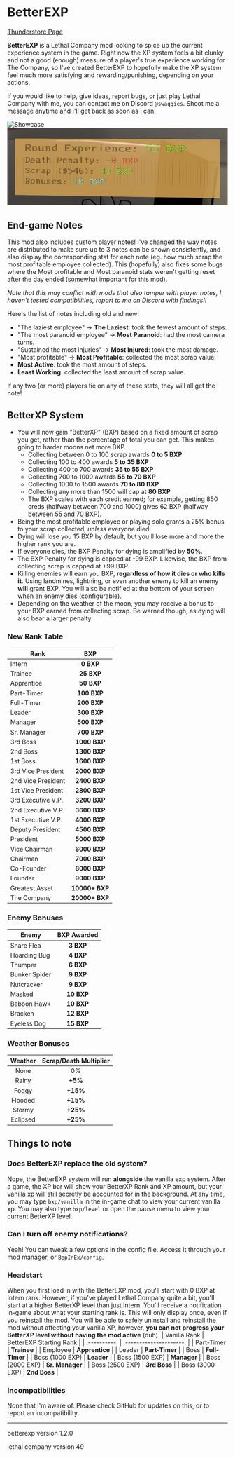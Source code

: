 # BetterEXP

[Thunderstore Page](https://thunderstore.io/c/lethal-company/p/Swaggies/BetterEXP/)

**BetterEXP** is a Lethal Company mod looking to spice up the current experience system in the game. Right now the XP system feels a bit clunky and not a good (enough) measure of a player's true experience working for The Company, so I've created BetterEXP to hopefully make the XP system feel much more satisfying and rewarding/punishing, depending on your actions.

If you would like to help, give ideas, report bugs, or just play Lethal Company with me, you can contact me on Discord `@swaggies`. Shoot me a message anytime and I'll get back as soon as I can!

![Showcase](https://github.com/Swaggies/BetterEXP/blob/main/bxpgif.gif?raw=true)
![Round Summary](https://github.com/Swaggies/BetterEXP/blob/main/bxpimg.png?raw=true)

## End-game Notes
This mod also includes custom player notes! I've changed the way notes are distributed to make sure up to 3 notes can be shown consistently, and also display the corresponding stat for each note (eg. how much scrap the most profitable employee collected). This (hopefully) also fixes some bugs where the Most profitable and Most paranoid stats weren't getting reset after the day ended (somewhat important for this mod).

*Note that this may conflict with mods that also tamper with player notes, I haven't tested compatibilities, report to me on Discord with findings!!*

Here's the list of notes including old and new:
- "The laziest employee" -> **The Laziest**: took the fewest amount of steps.
- "The most paranoid employee" -> **Most Paranoid**: had the most camera turns.
- "Sustained the most injuries" -> **Most Injured**: took the most damage.
- "Most profitable" -> **Most Profitable**: collected the most scrap value.
- **Most Active**: took the most amount of steps.
- **Least Working**: collected the least amount of scrap value.

If any two (or more) players tie on any of these stats, they will all get the note!

## BetterXP System
- You will now gain "BetterXP" (BXP) based on a fixed amount of scrap you get, rather than the percentage of total you can get. This makes going to harder moons net more BXP.
    - Collecting between 0 to 100 scrap awards **0 to 5 BXP**
    - Collecting 100 to 400 awards **5 to 35 BXP**
    - Collecting 400 to 700 awards **35 to 55 BXP**
    - Collecting 700 to 1000 awards **55 to 70 BXP**
    - Collecting 1000 to 1500 awards **70 to 80 BXP**
    - Collecting any more than 1500 will cap at **80 BXP**
    - The BXP scales with each credit earned; for example, getting 850 creds (halfway between 700 and 1000) gives 62 BXP (halfway between 55 and 70 BXP).
- Being the most profitable employee or playing solo grants a 25% bonus to your scrap collected, *unless* everyone died.
- Dying will lose you 15 BXP by default, but you'll lose more and more the higher rank you are.
- If everyone dies, the BXP Penalty for dying is amplified by **50%**.
- The BXP Penalty for dying is capped at -99 BXP. Likewise, the BXP from collecting scrap is capped at +99 BXP.
- Killing enemies will earn you BXP, **regardless of how it dies or who kills it**. Using landmines, lightning, or even another enemy to kill an enemy **will** grant BXP. You will also be notified at the bottom of your screen when an enemy dies (configurable).
- Depending on the weather of the moon, you may receive a bonus to your BXP earned from collecting scrap. Be warned though, as dying will also bear a larger penalty.

### New Rank Table
| Rank | BXP |
| ---- | :-: |
| Intern | **0 BXP** |
| Trainee | **25 BXP** |
| Apprentice | **50 BXP** |
| Part-Timer | **100 BXP** |
| Full-Timer | **200 BXP** |
| Leader | **300 BXP** |
| Manager | **500 BXP** |
| Sr. Manager | **700 BXP** |
| 3rd Boss | **1000 BXP** |
| 2nd Boss | **1300 BXP** |
| 1st Boss | **1600 BXP** |
| 3rd Vice President | **2000 BXP** |
| 2nd Vice President | **2400 BXP** |
| 1st Vice President | **2800 BXP** |
| 3rd Executive V.P. | **3200 BXP** |
| 2nd Executive V.P. | **3600 BXP** |
| 1st Executive V.P. | **4000 BXP** |
| Deputy President | **4500 BXP** |
| President | **5000 BXP** |
| Vice Chairman | **6000 BXP** |
| Chairman | **7000 BXP** |
| Co-Founder | **8000 BXP** |
| Founder | **9000 BXP** |
| Greatest Asset | **10000+ BXP** |
| The Company | **20000+ BXP** |

### Enemy Bonuses
| Enemy | BXP Awarded |
| ----- | :---------: |
| Snare Flea | **3 BXP** |
| Hoarding Bug | **4 BXP** |
| Thumper | **6 BXP** |
| Bunker Spider | **9 BXP** |
| Nutcracker | **9 BXP** |
| Masked | **10 BXP** |
| Baboon Hawk | **10 BXP** |
| Bracken | **12 BXP** |
| Eyeless Dog | **15 BXP** |

### Weather Bonuses
| Weather | Scrap/Death Multiplier |
| :-----: | :--------------------: |
| None | 0% |
| Rainy | **+5%** |
| Foggy | **+15%** |
| Flooded | **+15%** |
| Stormy | **+25%** |
| Eclipsed | **+25%** |


## Things to note
### Does BetterEXP replace the old system?
Nope, the BetterEXP system will run **alongside** the vanilla exp system. After a game, the XP bar will show your BetterXP Rank and XP amount, but your vanilla xp will still secretly be accounted for in the background. At any time, you may type `bxp/vanilla` in the in-game chat to view your current vanilla xp. You may also type `bxp/level` or open the pause menu to view your current BetterXP level.

### Can I turn off enemy notifications?
Yeah! You can tweak a few options in the config file. Access it through your mod manager, or `BepInEx/config`.

### Headstart
When you first load in with the BetterEXP mod, you'll start with 0 BXP at Intern rank. However, if you've played Lethal Company quite a bit, you'll start at a higher BetterXP level than just Intern. You'll receive a notification in-game about what your starting rank is. This will only display once, even if you reinstall the mod. You will be able to safely uninstall and reinstall the mod without affecting your vanilla XP, however, **you can not progress your BetterXP level without having the mod active** (duh).
| Vanilla Rank | BetterEXP Starting Rank |
| :----------: | :---------------------: |
| Part-Timer | **Trainee** |
| Employee | **Apprentice** |
| Leader | **Part-Timer** |
| Boss | **Full-Timer** |
| Boss (1000 EXP) | **Leader** |
| Boss (1500 EXP) | **Manager** |
| Boss (2000 EXP) | **Sr. Manager** |
| Boss (2500 EXP) | **3rd Boss** |
| Boss (3000 EXP) | **2nd Boss** |

### Incompatibilities
None that I'm aware of. Please check GitHub for updates on this, or to report an incompatibility.

---

betterexp version 1.2.0

lethal company version 49
